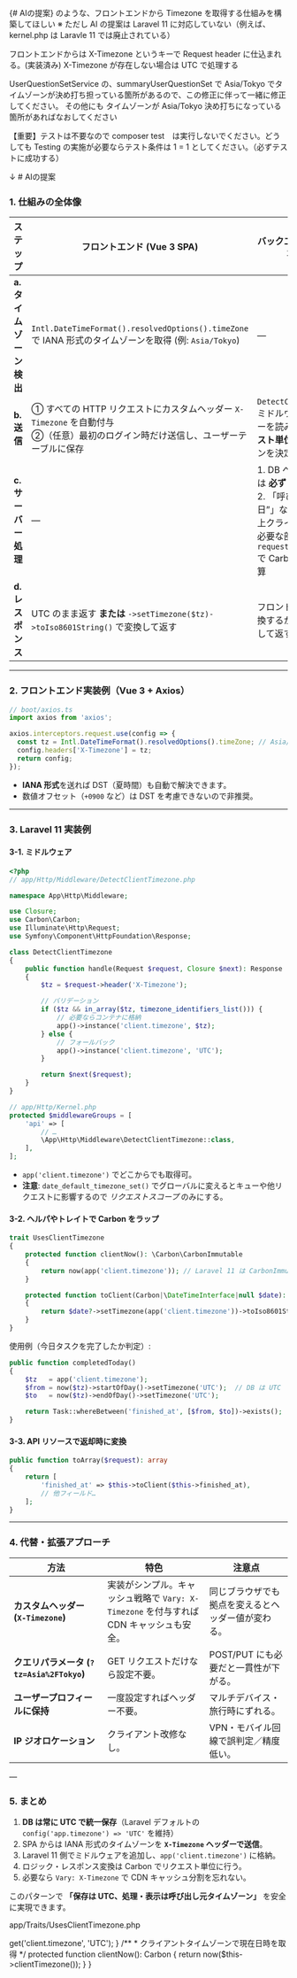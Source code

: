 {# AIの提案} のような、フロントエンドから Timezone を取得する仕組みを構築してほしい
※ ただし AI の提案は Laravel 11 に対応していない（例えば、kernel.php は Laravle 11 では廃止されている）

フロントエンドからは X-Timezone というキーで Request header に仕込まれる。(実装済み)
X-Timezone が存在しない場合は UTC で処理する

UserQuestionSetService の、summaryUserQuestionSet で Asia/Tokyo でタイムゾーンが決め打ち担っている箇所があるので、この修正に伴って一緒に修正してください。
その他にも タイムゾーンが Asia/Tokyo 決め打ちになっている箇所があればなおしてください

【重要】テストは不要なので  composer test　は実行しないでください。どうしても Testing の実施が必要ならテスト条件は 1 = 1 としてください。（必ずテストに成功する）

↓ # AIの提案
### 1. 仕組みの全体像

| ステップ            | フロントエンド (Vue 3 SPA)                                                                      | バックエンド (Laravel 11 API)                                                                                             |
| --------------- | ---------------------------------------------------------------------------------------- | ------------------------------------------------------------------------------------------------------------------- |
| **a. タイムゾーン検出** | `Intl.DateTimeFormat().resolvedOptions().timeZone` で IANA 形式のタイムゾーンを取得 (例: `Asia/Tokyo`) | ―                                                                                                                   |
| **b. 送信**       | ① すべての HTTP リクエストにカスタムヘッダー `X-Timezone` を自動付与<br>②（任意）最初のログイン時だけ送信し、ユーザーテーブルに保存          | `DetectClientTimezone` ミドルウェアでヘッダーを読み取り、**リクエスト単位**のタイムゾーンを決定                                                       |
| **c. サーバー処理**   | ―                                                                                        | 1. DB への保存・更新は **必ず UTC**<br>2. 「呼び出し元の“今日”」など、ロジック上クライアント TZ が必要な部分だけ `$tz = request()->get('tz')` で Carbon を生成し計算 |
| **d. レスポンス**    | UTC のまま返す **または** `->setTimezone($tz)->toIso8601String()` で変換して返す                        | フロントで表示用に変換するか、API が変換して返すかは要件次第                                                                                    |

---

### 2. フロントエンド実装例（Vue 3 + Axios）

```ts
// boot/axios.ts
import axios from 'axios';

axios.interceptors.request.use(config => {
  const tz = Intl.DateTimeFormat().resolvedOptions().timeZone; // Asia/Tokyo など
  config.headers['X-Timezone'] = tz;
  return config;
});
```

* **IANA 形式**を送れば DST（夏時間）も自動で解決できます。
* 数値オフセット（`+0900` など）は DST を考慮できないので非推奨。

---

### 3. Laravel 11 実装例

#### 3-1. ミドルウェア

```php
<?php
// app/Http/Middleware/DetectClientTimezone.php

namespace App\Http\Middleware;

use Closure;
use Carbon\Carbon;
use Illuminate\Http\Request;
use Symfony\Component\HttpFoundation\Response;

class DetectClientTimezone
{
    public function handle(Request $request, Closure $next): Response
    {
        $tz = $request->header('X-Timezone');

        // バリデーション
        if ($tz && in_array($tz, timezone_identifiers_list())) {
            // 必要ならコンテナに格納
            app()->instance('client.timezone', $tz);
        } else {
            // フォールバック
            app()->instance('client.timezone', 'UTC');
        }

        return $next($request);
    }
}
```

```php
// app/Http/Kernel.php
protected $middlewareGroups = [
    'api' => [
        // …
        \App\Http\Middleware\DetectClientTimezone::class,
    ],
];
```

* `app('client.timezone')` でどこからでも取得可。
* **注意**: `date_default_timezone_set()` でグローバルに変えるとキューや他リクエストに影響するので *リクエストスコープ* のみにする。

#### 3-2. ヘルパやトレイトで Carbon をラップ

```php
trait UsesClientTimezone
{
    protected function clientNow(): \Carbon\CarbonImmutable
    {
        return now(app('client.timezone')); // Laravel 11 は CarbonImmutable が now() 返す
    }

    protected function toClient(Carbon|\DateTimeInterface|null $date): ?string
    {
        return $date?->setTimezone(app('client.timezone'))->toIso8601String();
    }
}
```

使用例（今日タスクを完了したか判定）:

```php
public function completedToday()
{
    $tz   = app('client.timezone');
    $from = now($tz)->startOfDay()->setTimezone('UTC');  // DB は UTC
    $to   = now($tz)->endOfDay()->setTimezone('UTC');

    return Task::whereBetween('finished_at', [$from, $to])->exists();
}
```

#### 3-3. API リソースで返却時に変換

```php
public function toArray($request): array
{
    return [
        'finished_at' => $this->toClient($this->finished_at),
        // 他フィールド…
    ];
}
```

---

### 4. 代替・拡張アプローチ

| 方法                                | 特色                                                       | 注意点                       |
| --------------------------------- | -------------------------------------------------------- | ------------------------- |
| **カスタムヘッダー (`X-Timezone`)**       | 実装がシンプル。キャッシュ戦略で `Vary: X-Timezone` を付与すれば CDN キャッシュも安全。 | 同じブラウザでも拠点を変えるとヘッダー値が変わる。 |
| **クエリパラメータ (`?tz=Asia%2FTokyo`)** | GET リクエストだけなら設定不要。                                       | POST/PUT にも必要だと一貫性が下がる。   |
| **ユーザープロフィールに保持**                 | 一度設定すればヘッダー不要。                                           | マルチデバイス・旅行時にずれる。          |
| **IP ジオロケーション**                   | クライアント改修なし。                                              | VPN・モバイル回線で誤判定／精度低い。      |

—

### 5. まとめ

1. **DB は常に UTC で統一保存**（Laravel デフォルトの `config('app.timezone') => 'UTC'` を維持）
2. SPA からは IANA 形式のタイムゾーンを **`X-Timezone` ヘッダーで送信**。
3. Laravel 11 側でミドルウェアを追加し、`app('client.timezone')` に格納。
4. ロジック・レスポンス変換は Carbon でリクエスト単位に行う。
5. 必要なら `Vary: X-Timezone` で CDN キャッシュ分割を忘れない。

このパターンで **「保存は UTC、処理・表示は呼び出し元タイムゾーン」** を安全に実現できます。



app/Traits/UsesClientTimezone.php
<?php

namespace App\Traits;

use Carbon\Carbon;

/**
 * リクエストのタイムゾーンを取得するTrait
 * X-Timezone ヘッダーに指定がなければ UTC を返す
 */
trait UsesClientTimezone
{
    /**
     * クライアントタイムゾーンを返す
     */
    protected function clientTimezone(): string
    {
        return app()->get('client.timezone', 'UTC');
    }

    /**
     * クライアントタイムゾーンで現在日時を取得
     */
    protected function clientNow(): Carbon
    {
        return now($this->clientTimezone());
    }
}

